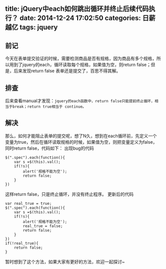 title: jQuery中each如何跳出循环并终止后续代码执行？
date: 2014-12-24 17:02:50
categories: 日薪越亿
tags: jquery
---
## 前记

今天在表单提交验证的时候，需要检测商品是否有规格，因为商品有多个规格，所以用到了jquery的each，循环读取每个规格，如果值为空，则return false；但是，后来发现return false 表单还是提交了，百思不得其解。

## 排查

后来查看manual才发现：`jquery的each函数中，return false只能提前终止循环，相当于break；return true相当于 continue。`

## 解决

那么，如何才能阻止表单的提交呢，想了N久，想到在each循环前，先定义一个变量为true，然后在循环读取规格的时候，如果值为空，则把变量定义为false，同时return false，代码如下：
出现bug的代码
```jquery
$(".spec").each(function(){
    var s =$(this).val();
    if(!s){
        alert('规格不能为空');
        return false;
    }
})
```
这样return false，只是终止循环，并没有终止程序。
更新后的代码
```jquery
var real_true = true;
$(".spec").each(function(){
    var s =$(this).val();
    if(!s){
        alert('规格不能为空');
        real_true = false;
        return false;
    }
})
if(!real_true){
    return false;
}
```
暂时想到了这个方法，如果大家有更好的方法，欢迎一起探讨~